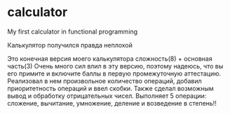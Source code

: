# calculator

My first calculator in functional programming

Калькулятор получился правда неплохой

Это конечная версия моего калькулятора сложность(8) + основная часть(3)
Очень много сил влил в эту версию, поэтому надеюсь, что вы его примите и включите баллы в первую промежуточную аттестацию. Реализовал в нем произвольное количество операций, добавил приоритетность операций и ввел скобки. Также сделал возможным вывод и обработку отрицательных чисел. Выполняет 5 операции: сложение, вычитание, умножение, деление и возведение в степень!!
